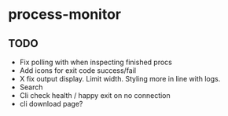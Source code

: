 # process-monitor

## TODO 
- Fix polling with when inspecting finished procs 
- Add icons for exit code success/fail
- X fix output display. Limit width. Styling more in line with logs. 
- Search
- Cli check health / happy exit on no connection
- cli download page? 
